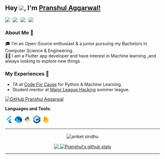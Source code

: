 ## Hey <img src="https://github.com/TheDudeThatCode/TheDudeThatCode/blob/master/Assets/Hi.gif" width="29px">, I'm [Pranshul Aggarwal!](https://kunal-kushwaha.github.io) 

<a href="https://www.linkedin.com/in/pranshul-aggarwal-7012b713a/">
  <img align="left" width="24px" src="https://cdn.jsdelivr.net/npm/simple-icons@v3/icons/linkedin.svg"  />
</a>
<a href="https://twitter.com/pranshul2000">
  <img align="left" width="26px" src="https://cdn.jsdelivr.net/npm/simple-icons@v3/icons/twitter.svg" />
</a>
<a href="mailto:devpranshul6@gmail.com">
  <img align="left" width="26px" src="https://cdn.jsdelivr.net/npm/simple-icons@v3/icons/gmail.svg" />
</a>
<a href="https://dev.to/pranshul_aggarwal">
  <img align="left" width="26px" src="https://cdn.jsdelivr.net/npm/simple-icons@v3/icons/medium.svg" />
</a>
<br />

### About Me 🚀
🎓 I’m an Open-Source enthusiast & a junior pursuing my Bachelors in Computer Science & Engineering. </br>
👨‍💻  I am a Flutter app developer and have interest in Machine learning ,and always looking to explore new things . </br>

### My Experiences 🙌
- TA at [Code For Cause](https://codeforcause.org/) for Python & Machine Learning.
- Student mentor at [Major League Hacking](https://mlh.io/) summer league.


[![GitHub Pranshul Aggarwal](https://img.shields.io/github/followers/pr4nshul?label=follow&style=social)](https://github.com/pr4nshul)


**Languages and Tools:**  

<code><img height="26" src="https://raw.githubusercontent.com/github/explore/80688e429a7d4ef2fca1e82350fe8e3517d3494d/topics/flutter/flutter.png"></code>
<code><img height="26" src="https://raw.githubusercontent.com/github/explore/80688e429a7d4ef2fca1e82350fe8e3517d3494d/topics/dart/dart.png"></code>
<code><img height="26" src="https://raw.githubusercontent.com/github/explore/80688e429a7d4ef2fca1e82350fe8e3517d3494d/topics/python/python.png"></code> 
<code><img height="26" src="https://raw.githubusercontent.com/github/explore/80688e429a7d4ef2fca1e82350fe8e3517d3494d/topics/cpp/cpp.png"></code>
<code><img height="26" src="https://raw.githubusercontent.com/github/explore/80688e429a7d4ef2fca1e82350fe8e3517d3494d/topics/firebase/firebase.png"></code>

---

<p align="center"><img align="center" src="https://github-readme-streak-stats.herokuapp.com/?user=pr4nshul&layout=compact&theme=dark" alt="aniket sindhu" /></p>

<p align="center">
<a href="https://github.com/pr4nshul">
  <img align="center" src="https://github-readme-stats.vercel.app/api/top-langs/?username=pr4nshul&theme=dark&layout=compact" />
</a>
<a href="https://github.com/pr4nshul">
 <img align="center" src="https://github-readme-stats.vercel.app/api?username=pr4nshul&show_icons=true&theme=dark&line_height=20" alt="Pranshul's github stats"/>
</a>
</p>

---

